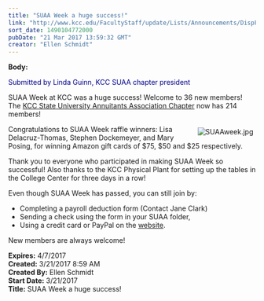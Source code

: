 ```yaml
---
title: "​SUAA Week a huge success!"
link: "http://www.kcc.edu/FacultyStaff/update/Lists/Announcements/DispForm.aspx?ID=2399"
sort_date: 1490104772000
pubDate: "21 Mar 2017 13:59:32 GMT"
creator: "Ellen Schmidt"
---
```


<div><b>Body:</b> <div class="ExternalClass8D9C126C854C418784D2CB299C61D095"><p style="color:darkblue">Submitted by Linda Guinn, KCC SUAA chapter president</p>
<p>SUAA Week at KCC was a huge success! Welcome to 36 new members! The <a href="http://kccsuaa.wixsite.com/kcc-suaa-website">KCC State University Annuitants Association Chapter</a> now has 214 members!</p>
<p><img alt="SUAAweek.jpg" src="/FacultyStaff/update/Documents/SUAAweek.jpg" style="vertical-align:auto;float:right;margin:5px" />Congratulations to SUAA Week raffle winners: Lisa Delacruz-Thomas, Stephen Dockemeyer, and Mary Posing, for winning Amazon gift cards of $75, $50 and $25 respectively.</p>
<p>Thank you to everyone who participated in making SUAA Week so successful! Also thanks to the KCC Physical Plant for setting up the tables in the College Center for three days in a row! </p>
<p>Even though SUAA Week has passed, you can still join by:</p>
<ul><li>Completing a payroll deduction form (Contact Jane Clark)</li>
<li>Sending a check using the form in your SUAA folder, </li>
<li>Using a credit card or PayPal on the <a href="http://kccsuaa.wixsite.com/kcc-suaa-website/join-suaa">website</a>.</li></ul>
<p>New members are always welcome!</p></div></div>
<div><b>Expires:</b> 4/7/2017</div>
<div><b>Created:</b> 3/21/2017 8:59 AM</div>
<div><b>Created By:</b> Ellen Schmidt</div>
<div><b>Start Date:</b> 3/21/2017</div>
<div><b>Title:</b> ​SUAA Week a huge success!</div>

